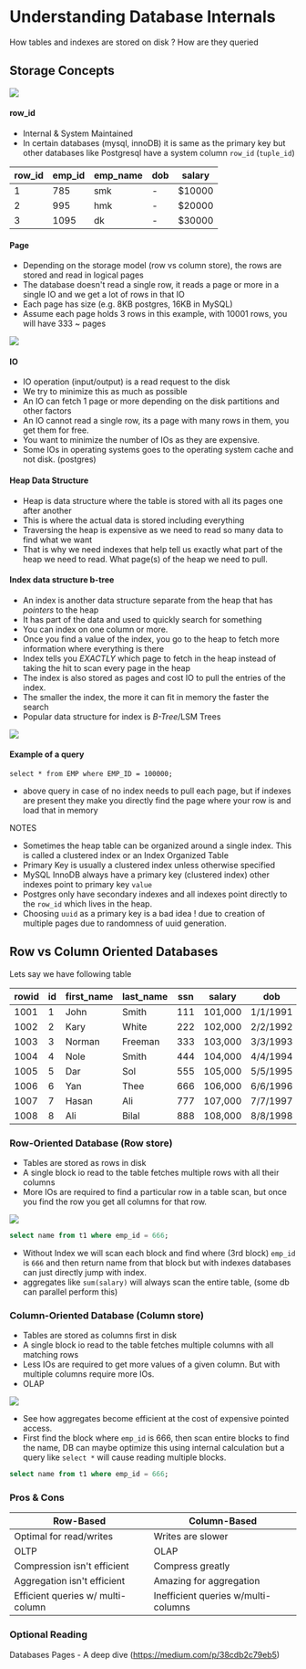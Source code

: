 # Understanding Database Internals

How tables and indexes are stored on disk ? How are they queried

## Storage Concepts

![](assets/Pasted%20image%2020250924195219.png)

#### row_id

- Internal & System Maintained
- In certain databases (mysql, innoDB) it is same as the primary key but other databases like Postgresql have a system column `row_id` (`tuple_id`)


| row_id | emp_id | emp_name | dob | salary |
| ------ | ------ | -------- | --- | ------ |
| 1      | 785    | smk      | -   | $10000 |
| 2      | 995    | hmk      | -   | $20000 |
| 3      | 1095   | dk       | -   | $30000 |

#### Page

- Depending on the storage model (row vs column store), the rows are stored and read in logical pages
- The database doesn't read a single row, it reads a page or more in a single IO and we get a lot of rows in that IO
- Each page has size (e.g. 8KB postgres, 16KB in MySQL)
- Assume each page holds 3 rows in this example, with 10001 rows, you will have 333 ~ pages

![](assets/Pasted%20image%2020250924195809.png)

#### IO

- IO operation (input/output) is a read request to the disk
- We try to minimize this as much as possible
- An IO can fetch 1 page or more depending on the disk partitions and other factors
- An IO cannot read a single row, its a page with many rows in them, you get them for free.
- You want to minimize the number of IOs as they are expensive.
- Some IOs in operating systems goes to the operating system cache and not disk. (postgres)
#### Heap Data Structure

- Heap is data structure where the table is stored with all its pages one after another
- This is where the actual data is stored including everything
- Traversing the heap is expensive as we need to read so many data to find what we want
- That is why we need indexes that help tell us exactly what part of the heap we need to read. What page(s) of the heap we need to pull.

#### Index data structure b-tree

- An index is another data structure separate from the heap that has *pointers* to the heap
- It has part of the data and used to quickly search for something
- You can index on one column or more.
- Once you find a value of the index, you go to the heap to fetch more information where everything is there
- Index tells you *EXACTLY* which page to fetch in the heap instead of taking the hit to scan every page in the heap
- The index is also stored as pages and cost IO to pull the entries of the index.
- The smaller the index, the more it can fit in memory the faster the search
- Popular data structure for index is *B-Tree*/LSM Trees

![](assets/Pasted%20image%2020250924200838.png)

#### Example of a query

```
select * from EMP where EMP_ID = 100000;
```

- above query in case of no index needs to pull each page, but if indexes are present they make you directly find the page where your row is and load that in memory

NOTES

- Sometimes the heap table can be organized around a single index. This is called a clustered index or an Index Organized Table
- Primary Key is usually a clustered index unless otherwise specified
- MySQL InnoDB always have a primary key (clustered index) other indexes point to primary key `value`
- Postgres only have secondary indexes and all indexes point directly to the `row_id` which lives in the heap.
- Choosing `uuid` as a primary key is a bad idea ! due to creation of multiple pages due to randomness of uuid generation.


## Row vs Column Oriented Databases


Lets say we have following table

| rowid | id | first_name | last_name | ssn | salary   | dob       | title | joined    |
|-------|----|------------|-----------|-----|----------|-----------|-------|-----------|
| 1001  | 1  | John       | Smith     | 111 | 101,000  | 1/1/1991  | eng   | 1/1/2011  |
| 1002  | 2  | Kary       | White     | 222 | 102,000  | 2/2/1992  | mgr   | 2/1/2012  |
| 1003  | 3  | Norman     | Freeman   | 333 | 103,000  | 3/3/1993  | mkt   | 3/1/2013  |
| 1004  | 4  | Nole       | Smith     | 444 | 104,000  | 4/4/1994  | adm   | 4/1/2014  |
| 1005  | 5  | Dar        | Sol       | 555 | 105,000  | 5/5/1995  | adm   | 5/1/2015  |
| 1006  | 6  | Yan        | Thee      | 666 | 106,000  | 6/6/1996  | mkt   | 6/1/2016  |
| 1007  | 7  | Hasan      | Ali       | 777 | 107,000  | 7/7/1997  | acc   | 7/1/2017  |
| 1008  | 8  | Ali        | Bilal     | 888 | 108,000  | 8/8/1998  | acc   | 8/1/2018  |

### Row-Oriented Database (Row store)

- Tables are stored as rows in disk
- A single block io read to the table fetches multiple rows with all their columns
- More IOs are required to find a particular row in a table scan, but once you find the row you get all columns for that row.

![](assets/Pasted%20image%2020250924201943.png)

```sql
select name from t1 where emp_id = 666;
```

- Without Index we will scan each block and find where (3rd block) `emp_id` is `666` and then return name from that block but with indexes databases can just directly jump with index.
- aggregates like `sum(salary)` will always scan the entire table, (some db can parallel perform this)

### Column-Oriented Database (Column store)

- Tables are stored as columns first in disk
- A single block io read to the table fetches multiple columns with all matching rows
- Less IOs are required to get more values of a given column. But with multiple columns require more IOs.
- OLAP

![](assets/Pasted%20image%2020250924203128.png)

- See how aggregates become efficient at the cost of expensive pointed access.
- First find the block where `emp_id` is 666, then scan entire blocks to find the name, DB can maybe optimize this using internal calculation but a query like `select *` will cause reading multiple blocks.

```sql
select name from t1 where emp_id = 666;
```

### Pros & Cons

| Row-Based                         | Column-Based                        |
| --------------------------------- | ----------------------------------- |
| Optimal for read/writes           | Writes are slower                   |
| OLTP                              | OLAP                                |
| Compression isn't efficient       | Compress greatly                    |
| Aggregation isn't efficient       | Amazing for aggregation             |
| Efficient queries w/ multi-column | Inefficient queries w/multi-columns |

### Optional Reading

Databases Pages - A deep dive (https://medium.com/p/38cdb2c79eb5)